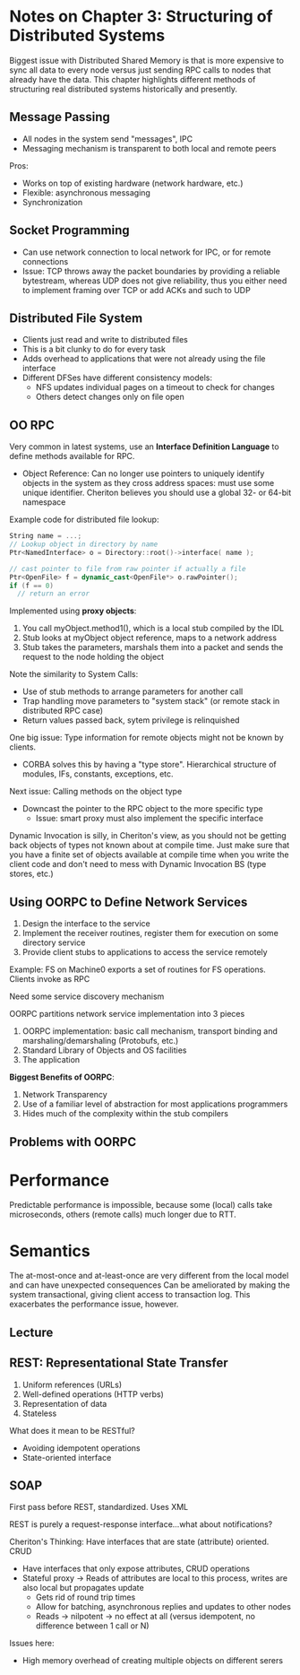 Notes on Chapter 3: Structuring of Distributed Systems
======================================================

Biggest issue with Distributed Shared Memory is that is more expensive to sync all data to every node versus just
sending RPC calls to nodes that already have the data. This chapter highlights different methods of structuring real
distributed systems historically and presently.

Message Passing
----------------

* All nodes in the system send "messages", IPC
* Messaging mechanism is transparent to both local and remote peers

Pros:

  * Works on top of existing hardware (network hardware, etc.)
  * Flexible: asynchronous messaging
  * Synchronization


Socket Programming
------------------

* Can use network connection to local network for IPC, or for remote connections
* Issue: TCP throws away the packet boundaries by providing a reliable bytestream, whereas UDP does not give
  reliability, thus you either need to implement framing over TCP or add ACKs and such to UDP


Distributed File System
-----------------------

* Clients just read and write to distributed files
* This is a bit clunky to do for every task
* Adds overhead to applications that were not already using the file interface
* Different DFSes have different consistency models:
  * NFS updates individual pages on a timeout to check for changes
  * Others detect changes only on file open

OO RPC
------

Very common in latest systems, use an __Interface Definition Language__ to define methods available for RPC.

* Object Reference: Can no longer use pointers to uniquely identify objects in the system as they cross address spaces:
  must use some unique identifier. Cheriton believes you should use a global 32- or 64-bit namespace

Example code for distributed file lookup:

```C++
String name = ...;
// Lookup object in directory by name
Ptr<NamedInterface> o = Directory::root()->interface( name );

// cast pointer to file from raw pointer if actually a file
Ptr<OpenFile> f = dynamic_cast<OpenFile*> o.rawPointer();
if (f == 0)
  // return an error
```

Implemented using __proxy objects__:
  1. You call myObject.method1(), which is a local stub compiled by the IDL
  2. Stub looks at myObject object reference, maps to a network address
  3. Stub takes the parameters, marshals them into a packet and sends the request to the node holding the object

Note the similarity to System Calls:
  * Use of stub methods to arrange parameters for another call
  * Trap handling move parameters to "system stack" (or remote stack in distributed RPC case)
  * Return values passed back, sytem privilege is relinquished

One big issue: Type information for remote objects might not be known by clients.
  * CORBA solves this by having a "type store". Hierarchical structure of modules, IFs, constants, exceptions, etc.

Next issue: Calling methods on the object type
  * Downcast the pointer to the RPC object to the more specific type
    * Issue: smart proxy must also implement the specific interface

Dynamic Invocation is silly, in Cheriton's view, as you should not be getting back objects of types not known about at
compile time. Just make sure that you have a finite set of objects available at compile time when you write the client
code and don't need to mess with Dynamic Invocation BS (type stores, etc.)

Using OORPC to Define Network Services
--------------------------------------
  1. Design the interface to the service
  2. Implement the receiver routines, register them for execution on some directory service
  3. Provide client stubs to applications to access the service remotely

Example: FS on Machine0 exports a set of routines for FS operations. Clients invoke as RPC

Need some service discovery mechanism

OORPC partitions network service implementation into 3 pieces
  1. OORPC implementation: basic call mechanism, transport binding and marshaling/demarshaling (Protobufs, etc.)
  2. Standard Library of Objects and OS facilities
  3. The application

**Biggest Benefits of OORPC**:
  1. Network Transparency
  2. Use of a familiar level of abstraction for most applications programmers
  3. Hides much of the complexity within the stub compilers

Problems with OORPC
--------------------

Performance
===========
Predictable performance is impossible, because some (local) calls take microseconds, others (remote calls) much longer
due to RTT.

Semantics
=========
The at-most-once and at-least-once are very different from the local model and can have unexpected consequences
Can be ameliorated by making the system transactional, giving client access to transaction log. This exacerbates the
performance issue, however.

Lecture
-------

REST: Representational State Transfer
-------------------------------------
1. Uniform references (URLs)
2. Well-defined operations (HTTP verbs)
3. Representation of data
4. Stateless

What does it mean to be RESTful?

* Avoiding idempotent operations
* State-oriented interface

SOAP
----

First pass before REST, standardized. Uses XML

REST is purely a request-response interface...what about notifications?

Cheriton's Thinking: Have interfaces that are state (attribute) oriented. CRUD

  * Have interfaces that only expose attributes, CRUD operations
  * Stateful proxy -> Reads of attributes are local to this process, writes are also local but propagates update
    * Gets rid of round trip times
    * Allow for batching, asynchronous replies and updates to other nodes
    * Reads -> nilpotent -> no effect at all (versus idempotent, no difference between 1 call or N)

Issues here:

  * High memory overhead of creating multiple objects on different serers
